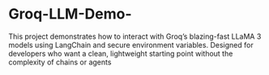 # Groq-LLM-Demo-
This project demonstrates how to interact with Groq’s blazing-fast LLaMA 3 models using LangChain and secure environment variables. Designed for developers who want a clean, lightweight starting point without the complexity of chains or agents
